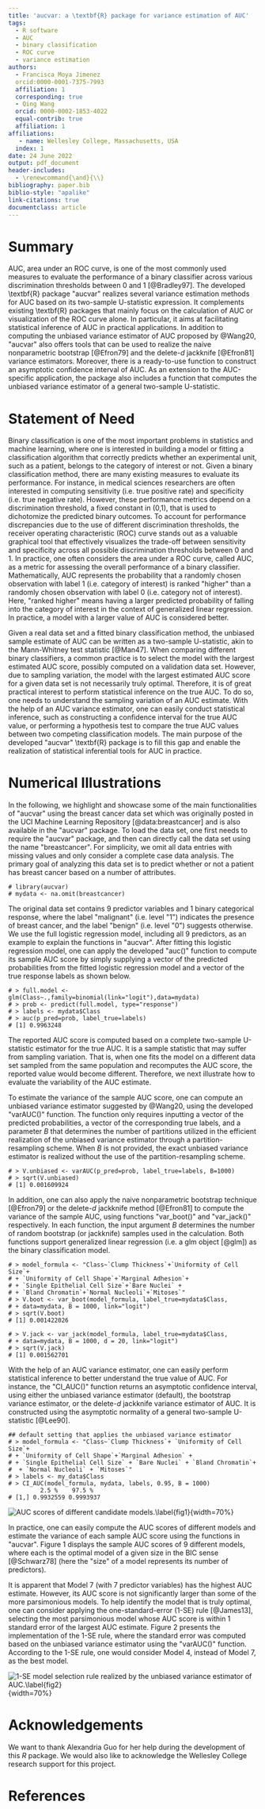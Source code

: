```yaml
---
title: 'aucvar: a \textbf{R} package for variance estimation of AUC'
tags:
  - R software
  - AUC
  - binary classification
  - ROC curve
  - variance estimation
authors: 
  - Francisca Moya Jimenez
  orcid:0000-0001-7375-7993
  affiliation: 1
  corresponding: true 
  - Qing Wang
  orcid: 0000-0002-1853-4022
  equal-contrib: true
  affiliation: 1
affiliations: 
   - name: Wellesley College, Massachusetts, USA
  index: 1
date: 24 June 2022
output: pdf_document
header-includes: 
  - \renewcommand{\and}{\\}
bibliography: paper.bib
biblio-style: "apalike"
link-citations: true
documentclass: article
---
```


# Summary

AUC, area under an ROC curve, is one of the most commonly used measures to evaluate the performance of a binary classifier across various discrimination thresholds  between 0 and 1 [@Bradley97]. The developed \textbf{R} package "aucvar"  realizes several variance estimation methods for AUC based on its two-sample U-statistic expression. It complements existing \textbf{R} packages that mainly focus on the calculation of AUC or visualization of the ROC curve alone. In particular, it aims at facilitating statistical inference of AUC in practical applications. In addition to computing the unbiased variance estimator of AUC proposed by @Wang20, "aucvar" also offers tools that can be used to realize the naive nonparametric bootstrap [@Efron79] and the delete-$d$ jackknife [@Efron81] variance estimators. Moreover, there is a ready-to-use function to construct an asymptotic confidence interval of AUC. As an extension to the AUC-specific application, the package also includes a function that computes the unbiased variance estimator of a general two-sample U-statistic. 

# Statement of Need

Binary classification is one of the most important problems in statistics and machine learning, where one is interested in building a model or fitting a classification algorithm that correctly predicts whether an experimental unit, such as a patient, belongs to the category of interest or not. Given a binary classification method, there are many existing measures to evaluate its performance. For instance, in medical sciences researchers are often interested in computing sensitivity (i.e. true positive rate) and specificity (i.e. true negative rate). However, these performance metrics depend on a discrimination threshold, a fixed constant in (0,1), that is used to dichotomize the predicted binary outcomes. To account for performance discrepancies due to the use of different discrimination thresholds, the receiver operating characteristic (ROC) curve stands out as a valuable graphical tool that effectively visualizes the trade-off between sensitivity and specificity across all possible discrimination thresholds between 0 and 1. In practice, one often considers the area under a ROC curve, called AUC, as a metric for assessing the overall performance of a binary classifier. Mathematically, AUC represents the probability that a randomly chosen observation with label 1 (i.e. category of interest) is ranked "higher" than a randomly chosen observation with label 0 (i.e. category not of interest). Here, "ranked higher" means having a larger predicted probability of falling into the category of interest in the context of generalized linear regression. In practice, a model with a larger value of AUC is considered better. 

Given a real data set and a fitted binary classification method, the unbiased sample estimate of AUC can be written as a two-sample U-statistic, akin to the Mann-Whitney test statistic [@Man47]. When comparing different binary classifiers, a common practice is to select the model with the largest estimated AUC score, possibly computed on a validation data set. However, due to sampling variation, the model with the largest estimated AUC score for a given data set is not necessarily truly optimal. Therefore, it is of great practical interest to perform statistical inference on the true AUC. To do so, one needs to understand the sampling variation of an AUC estimate. With the help of an AUC variance estimator, one can easily conduct statistical inference, such as constructing a confidence interval for the true AUC value, or performing a hypothesis test to compare the true AUC values between two competing classification models. The main purpose of the developed "aucvar" \textbf{R} package is to fill this gap and enable the realization of statistical inferential tools for AUC in practice.


# Numerical Illustrations

In the following, we highlight and showcase some of the main functionalities of "aucvar" using the breast cancer data set which was originally posted in the UCI Machine Learning Repository [@data:breastcancer] and is also available in the "aucvar" package. To load the data set, one first needs to require the "aucvar" package, and then can directly call the data set using the name "breastcancer". For simplicity, we omit all data entries with missing values and only consider a complete case data analysis. The primary goal of analyzing this data set is to predict whether or not a patient has breast cancer based on a  number of attributes. 
````
# library(aucvar)
# mydata <- na.omit(breastcancer)

````

The original data set contains 9 predictor variables and 1 binary categorical response, where the label "malignant" (i.e. level "1") indicates the presence of breast cancer, and the label "benign" (i.e. level "0") suggests otherwise. We use the full logistic regression model, including all 9 predictors, as an example to explain the functions in "aucvar". After fitting this logistic regression model, one can apply the developed "auc()" function to compute its sample AUC score by simply supplying a vector of the predicted probabilities from the fitted logistic regression model and a vector of the true response labels as shown below.
````
# > full.model <- glm(Class~.,family=binomial(link="logit"),data=mydata)
# > prob <- predict(full.model, type="response")
# > labels <- mydata$Class
# > auc(p_pred=prob, label_true=labels)
# [1] 0.9963248
````
The reported AUC score is computed based on a complete two-sample U-statistic estimator for the true AUC. It is a sample statistic that may suffer from sampling variation. That is, when one fits the model on a different data set sampled from the same population and recomputes the AUC score, the reported value would become different. Therefore, we next illustrate how to evaluate the variability of the AUC estimate. 

To estimate the variance of the sample AUC score, one can compute an unbiased variance estimator suggested by @Wang20, using the developed "varAUC()" function. The function only requires inputting a vector of the predicted probabilities, a vector of the corresponding true labels, and a parameter $B$ that determines the number of partitions utilized in the efficient realization of the unbiased variance estimator through a partition-resampling scheme. When $B$ is not provided, the exact unbiased variance estimator is realized without the use of the partition-resampling scheme. 
````
# > V.unbiased <- varAUC(p_pred=prob, label_true=labels, B=1000)
# > sqrt(V.unbiased)
# [1] 0.001609924
````
In addition, one can also apply the naive nonparametric bootstrap technique [@Efron79] or the delete-$d$ jackknife method [@Efron81] to compute the variance of the sample AUC, using functions "var_boot()" and "var_jack()" respectively. In each function, the input argument $B$ determines the number of random bootstrap (or jackknife) samples used in the calculation. Both functions support  generalized linear regression (i.e. a glm object [@glm]) as the binary classification model.

````
# > model_formula <- "Class~`Clump Thickness`+`Uniformity of Cell Size`+
# + `Uniformity of Cell Shape`+`Marginal Adhesion`+
# + `Single Epithelial Cell Size`+`Bare Nuclei` +
# + `Bland Chromatin`+`Normal Nucleoli`+`Mitoses`"
# > V.boot <- var_boot(model_formula, label_true=mydata$Class, 
# + data=mydata, B = 1000, link="logit")
# > sqrt(V.boot)
# [1] 0.001422026

# > V.jack <- var_jack(model_formula, label_true=mydata$Class, 
# + data=mydata, B = 1000, d = 20, link="logit")
# > sqrt(V.jack)
# [1] 0.001562701
````

With the help of an AUC variance estimator, one can easily perform statistical inference to better understand the true value of AUC. For instance, the "CI_AUC()" function returns an asymptotic confidence interval, using either the unbiased variance estimator (default), the bootstrap variance estimator, or the delete-$d$ jackknife variance estimator of AUC. It is constructed using the asymptotic normality of a general two-sample U-statistic [@Lee90].
````
## default setting that applies the unbiased variance estimator
# > model_formula <- "Class~`Clump Thickness`+ `Uniformity of Cell Size`+
# + `Uniformity of Cell Shape`+`Marginal Adhesion` + 
# + `Single Epithelial Cell Size` + `Bare Nuclei` + `Bland Chromatin`+
#  + `Normal Nucleoli` + `Mitoses`"
# > labels <- my_data$Class
# > CI_AUC(model_formula, mydata, labels, 0.95, B = 1000)
         2.5 %    97.5 %
# [1,] 0.9932559 0.9993937
````
![AUC scores of different candidate models.\label{fig1}](fig1.png){width=70%}

In practice, one can easily compute the AUC scores of different models and estimate the variance of each sample AUC score using the functions in "aucvar". Figure 1 displays the sample AUC scores of 9 different models, where each is the optimal model of a given size in the BIC sense [@Schwarz78] (here the "size" of a model represents its number of predictors). 



It is apparent that Model 7 (with 7 predictor variables) has the highest AUC estimate. However, its AUC score is not significantly larger than some of the more parsimonious models. To help identify the model that is truly optimal, one can consider applying the one-standard-error (1-SE) rule [@James13], selecting the most parsimonious model whose AUC score is within 1 standard error of the largest AUC estimate. Figure 2 presents the implementation of the 1-SE rule, where the standard error was computed based on the unbiased variance estimator using the "varAUC()" function. According to the 1-SE rule, one would consider Model 4, instead of Model 7, as the best model.

![1-SE model selection rule realized by the unbiased variance estimator of AUC.\label{fig2}](fig2.png){width=70%}
 

# Acknowledgements

We want to thank Alexandria Guo for her help during the development of this $R$ package. We would also like to acknowledge the Wellesley College research support for this project.

# References
